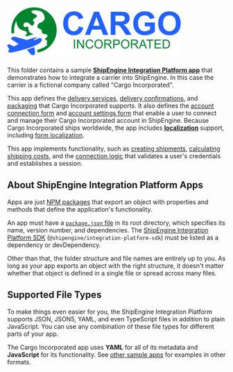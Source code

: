 ![Cargo Incorporated](logo.svg)
=====================================================

This folder contains a sample [**ShipEngine Integration Platform app**](https://www.shipengine.com/docs/integration-platform/) that demonstrates how to integrate a carrier into ShipEngine. In this case the carrier is a fictional company called "Cargo Incorporated".

This app defines the [delivery services](./delivery-services), [delivery confirmations](./delivery-confirmations), and [packaging](./packaging) that Cargo Incorporated supports. It also defines the [account connection form](./forms/connect.json) and [account settings form](./forms/settings.json) that enable a user to connect and manage their Cargo Incorporated account in ShipEngine.
Because Cargo Incorporated ships worldwide, the app includes [**localization**](./cargo-inc.yaml) support, including [form localization](./forms/connect.json).

This app implements functionality, such as [creating shipments](./src/create-shipment.js), [calculating shipping costs](./src/rate-shipment.js), and the [connection logic](./src/connect.js) that validates a user's credentials and establishes a session.



About ShipEngine Integration Platform Apps
--------------------------------------------
Apps are just [NPM packages](https://docs.npmjs.com/about-packages-and-modules) that export an object with properties and methods that define the application's functionality.

An app must have a [`package.json` file](https://docs.npmjs.com/files/package.json) in its root directory, which specifies its name, version number, and dependencies. The [ShipEngine Integration Platform SDK](https://www.npmjs.com/package/@shipengine/integration-platform-sdk) (`@shipengine/integration-platform-sdk`) must be listed as a dependency or devDependency.

Other than that, the folder structure and file names are entirely up to you.  As long as your app exports an object with the right structure, it doesn't matter whether that object is defined in a single file or spread across many files.



Supported File Types
----------------------------
To make things even easier for you, the ShipEngine Integration Platform supports JSON, JSON5, YAML, and even TypeScript files in addition to plain JavaScript. You can use any combination of these file types for different parts of your app.

The Cargo Incorporated app uses **YAML** for all of its metadata and **JavaScript** for its functionality. See [other sample apps](../README.md) for examples in other formats.
